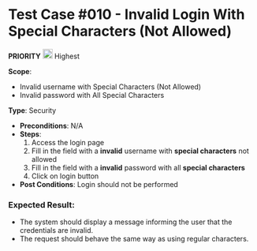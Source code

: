 # Test Case #010 - Invalid Login With Special Characters (Not Allowed)
 **PRIORITY** <img src="https://i.postimg.cc/y6bMbpH8/ta2.png" width="20"/> Highest

**Scope**: 
- Invalid username with Special Characters (Not Allowed) 
- Invalid password with All Special Characters

**Type**: Security
- **Preconditions**: N/A
- **Steps**:
  1. Access the login page
  2. Fill in the field with a **invalid** username with **special characters** not allowed
  3. Fill in the field with a **invalid** password with all **special characters** 
  4. Click on login button
- **Post Conditions**: Login should not be performed

### **Expected Result**: 
- The system should display a message informing the user that the credentials are invalid.
- The request should behave the same way as using regular characters.
